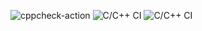  ![cppcheck-action](https://github.com/99002778/Calculator/workflows/cppcheck-action/badge.svg)
 ![C/C++ CI](https://github.com/99002778/Calculator/workflows/C/C++%20CI/badge.svg)
 ![C/C++ CI](https://github.com/99002778/Calculator/workflows/C/C++%20CI/badge.svg)
